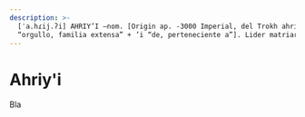 ```yaml
---
description: >-
  [ˈa.hɾij.ʔi] AHRIY’I –nom. [Origin ap. -3000 Imperial, del Trokh ahriy
  “orgullo, familia extensa” + ’i “de, perteneciente a”]. Lider matriarca Aslan.
---
```


# Ahriy'i

Bla
